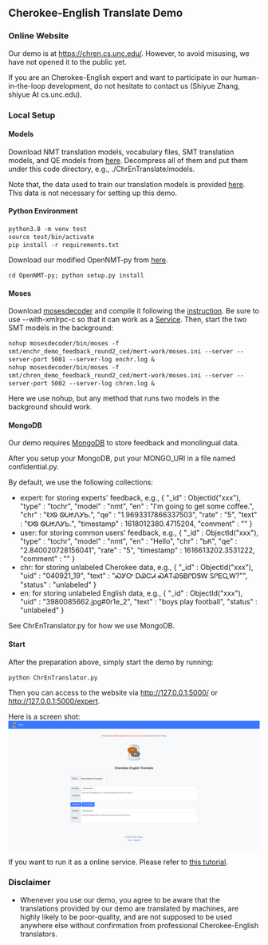 ## Cherokee-English Translate Demo

### Online Website
Our demo is at https://chren.cs.unc.edu/. 
However, to avoid misusing, we have not opened it to the public yet. 

If you are an Cherokee-English expert and want to participate in our human-in-the-loop development,
do not hesitate to contact us (Shiyue Zhang, shiyue At cs.unc.edu).

### Local Setup

#### Models
Download NMT translation models, 
vocabulary files,
SMT translation models, 
and QE models from [here](https://drive.google.com/drive/folders/1XjYPp3YV-GL2WXGrFIVSXNxidY3yKv2y?usp=sharing).
Decompress all of them and put them under this code directory, e.g., ./ChrEnTranslate/models.

Note that, the data used to train our translation models is provided [here](https://github.com/ZhangShiyue/ChrEn/tree/main/data/demo/04112021).
This data is not necessary for setting up this demo.

#### Python Environment
```
python3.8 -m venv test
source test/bin/activate
pip install -r requirements.txt
```

Download our modified OpenNMT-py from [here](https://github.com/ZhangShiyue/ChrEn/tree/main/code/OpenNMT-py).
```
cd OpenNMT-py; python setup.py install
```

#### Moses
Download [mosesdecoder](https://github.com/moses-smt/mosesdecoder) and compile it 
following the [instruction](http://www.statmt.org/moses/?n=Development.GetStarted). 
Be sure to use --with-xmlrpc-c so that it can work as a [Service](http://www.statmt.org/moses/?n=Advanced.Moses).
Then, start the two SMT models in the background:
```
nohup mosesdecoder/bin/moses -f smt/enchr_demo_feedback_round2_ced/mert-work/moses.ini --server --server-port 5001 --server-log enchr.log &
nohup mosesdecoder/bin/moses -f smt/chren_demo_feedback_round2_ced/mert-work/moses.ini --server --server-port 5002 --server-log chren.log &
```
Here we use nohup, but any method that runs two models in the background should work.

#### MongoDB
Our demo requires [MongoDB](https://www.mongodb.com/) to store feedback and monolingual data.

After you setup your MongoDB, put your MONGO_URI in a file named confidential.py.

By default, we use the following collections:
* expert: for storing experts' feedback, 
e.g., { "_id" : ObjectId("xxx"), "type" : "tochr", "model" : "nmt", "en" : "I'm going to get some coffee.", "chr" : "ᎧᏫ ᏫᏓᏥᏁᎩᏏ.", "qe" : "1.9693317866337503", "rate" : "5", "text" : "ᎧᏫ ᏫᏓᏥᏁᎩᏏ.", "timestamp" : 1618012380.4715204, "comment" : "" }
* user: for storing common users' feedback, e.g., { "_id" : ObjectId("xxx"), "type" : "tochr", "model" : "nmt", "en" : "Hello", "chr" : "ᏏᏲ", "qe" : "2.840020728156041", "rate" : "5", "timestamp" : 1616613202.3531222, "comment" : "" }
* chr: for storing unlabeled Cherokee data, e.g., { "_id" : ObjectId("xxx"), "uid" : "040921_19", "text" : "ᏍᎩᏅ ᎠᏯᏨᏗ ᏍᎪᎢᏯᎦᏴᎵᎠᏕᎳ ᏚᎵᎬᏩᎳ?\"", "status" : "unlabeled" }
* en: for storing unlabeled English data, e.g., { "_id" : ObjectId("xxx"), "uid" : "3980085662.jpg#0r1e_2", "text" : "boys play football", "status" : "unlabeled" }

See ChrEnTranslator.py for how we use MongoDB.


#### Start
After the preparation above, simply start the demo by running:
```
python ChrEnTranslator.py 
```
Then you can access to the website via http://127.0.0.1:5000/ or http://127.0.0.1:5000/expert.

Here is a screen shot:
![Demo](static/demo.png)

If you want to run it as a online service. 
Please refer to [this tutorial](https://www.digitalocean.com/community/tutorials/how-to-serve-flask-applications-with-uswgi-and-nginx-on-ubuntu-18-04#step-6-%E2%80%94-configuring-nginx-to-proxy-requests).

### Disclaimer
* Whenever you use our demo, you agree to be aware that the translations provided by our demo are translated by machines, 
are highly likely to be poor-quality, and are not supposed to be used anywhere else without confirmation from professional 
Cherokee-English translators.